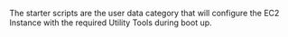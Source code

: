 The starter scripts are the user data category that will configure the EC2 Instance with the required Utility Tools during boot up. 

